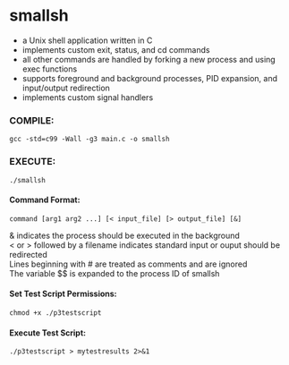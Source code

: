 # smallsh

- a Unix shell application written in C
- implements custom exit, status, and cd commands
- all other commands are handled by forking a new process and using exec functions
- supports foreground and background processes, PID expansion, and input/output redirection
- implements custom signal handlers

### COMPILE:

```
gcc -std=c99 -Wall -g3 main.c -o smallsh
```

### EXECUTE:

```
./smallsh
```

#### Command Format:

```
command [arg1 arg2 ...] [< input_file] [> output_file] [&]
```

& indicates the process should be executed in the background  
< or > followed by a filename indicates standard input or ouput should be redirected  
Lines beginning with # are treated as comments and are ignored  
The variable $$ is expanded to the process ID of smallsh

#### Set Test Script Permissions:

```
chmod +x ./p3testscript
```

#### Execute Test Script:

```
./p3testscript > mytestresults 2>&1
```

